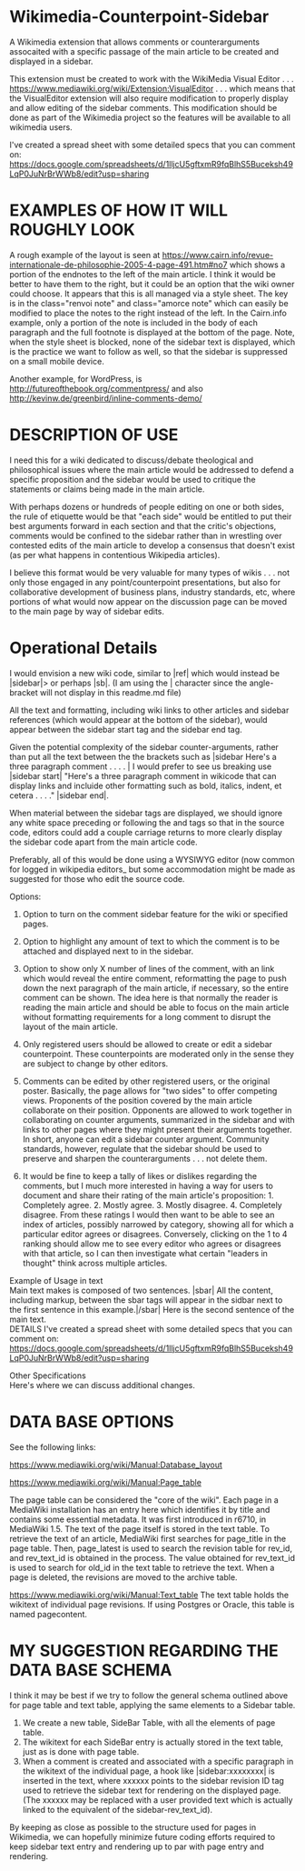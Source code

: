 # Wikimedia-Counterpoint-Sidebar
A Wikimedia extension that allows comments or counterarguments assocaited with a specific passage of the main article to be created and displayed in a sidebar.   

This extension must be created to work with the WikiMedia Visual Editor . . . https://www.mediawiki.org/wiki/Extension:VisualEditor . . . which means that the VisualEditor extension will also require modification to properly display and allow editing of the sidebar comments.  This modification should be done as part of the Wikimedia project so the features will be available to all wikimedia users.


I've created a spread sheet with some detailed specs that you can comment on:  https://docs.google.com/spreadsheets/d/1lljcU5gftxmR9fqBlhS5Buceksh49LqP0JuNrBrWWb8/edit?usp=sharing


# EXAMPLES OF HOW IT WILL ROUGHLY LOOK
A rough example of the layout is seen at https://www.cairn.info/revue-internationale-de-philosophie-2005-4-page-491.htm#no7 which shows a portion of the endnotes to the left of the main article.  I think it would be better to have them to the right, but it could be an option that the wiki owner could choose. It appears that this is all managed via a style sheet. The key is in the class="renvoi note" and class="amorce note" which can easily be modified to place the notes to the right instead of the left.  In the Cairn.info example, only a portion of the note is included in the body of each paragraph and the full footnote is displayed at the bottom of the page.  Note, when the style sheet is blocked, none of the sidebar text is displayed, which is the practice we want to follow as well, so that the sidebar is suppressed on a small mobile device.

Another example, for WordPress, is http://futureofthebook.org/commentpress/ and also http://kevinw.de/greenbird/inline-comments-demo/

# DESCRIPTION OF USE
I need this for a wiki dedicated to discuss/debate theological and philosophical issues where the main article would be addressed to defend a specific proposition and the sidebar would be used to critique the statements or claims being made in the main article.   

With perhaps dozens or hundreds of people editing on one or both sides, the rule of etiquette would be that "each side" would be entitled to put their best arguments forward in each section and that the critic's objections, comments would be confined to the sidebar rather than in wrestling over contested edits of the main article to develop a consensus that doesn't exist (as per what happens in contentious Wikipedia articles).

I believe this format would be very valuable for many types of wikis . . . not only those engaged in any point/counterpoint presentations, but also for collaborative development of business plans, industry standards, etc, where portions of what would now appear on the discussion page can be moved to the main page by way of sidebar edits.


# Operational Details

I would envision a new wiki code, similar to |ref| which would instead be |sidebar|> or perhaps |sb|. (I am using the | character since the angle-bracket will not display in this readme.md file) 

All the text and formatting, including wiki links to other articles and sidebar references (which would appear at the bottom of the sidebar), would appear between the sidebar start tag and the sidebar end tag. 

Given the potential complexity of the sidebar counter-arguments, rather than put all the text between the the brackets such as |sidebar Here's a three paragraph comment . . . . |  I would prefer to see us breaking use |sidebar start|  "Here's a three paragraph comment in wikicode that can display links and incluide other formatting such as bold, italics, indent, et cetera . . . ." |sidebar end|.   

When material between the sidebar tags are displayed, we should ignore any white space preceding or following the <sidebar start> and <sidebar end> tags so that in the source code, editors could add a couple carriage returns to more clearly display the sidebar code apart from the main article code.  

Preferably, all of this would be done using a WYSIWYG editor (now common for logged in wikipedia editors_ but some accommodation might be made as suggested for those who edit the source code.

Options:

1.  Option to turn on the comment sidebar feature for the wiki or specified pages.

2.  Option to highlight any amount of text  to which the comment is to be attached and displayed next to in the sidebar.

3.  Option to show only X number of lines of the comment, with an <expand> link which would reveal the entire comment, reformatting the page to push down the next paragraph of the main article, if necessary, so the entire comment can be shown.   The idea here is that normally the reader is reading the main article and should be able to focus on the main article without formatting requirements for a long comment to disrupt the layout of the main article.
4.  Only registered users should be allowed to create or edit a sidebar counterpoint.   These counterpoints are moderated only in the sense they are subject to change by other editors.  
5.  Comments can be edited by other registered users, or the original poster.  Basically, the page allows for "two sides" to offer competing views.  Proponents of the position covered by the main article collaborate on their position.   Opponents are allowed to work together in collaborating on counter arguments, summarized in the sidebar and with links to other pages where they might present their arguments together.   In short, anyone can edit a sidebar counter argument.  Community standards, however, regulate that the sidebar should be used to preserve and sharpen the counterarguments . . . not delete them.
6.  It would be fine to keep a tally of likes or dislikes regarding the comments, but I much more interested in having a way for users to document and share their rating of the main article's proposition:  1.  Completely agree.   2.  Mostly agree.   3.  Mostly disagree.  4. Completely disagree.   From these ratings I would then want to be able to see an index of articles, possibly narrowed by category, showing all for which a particular editor agrees or disagrees.   Conversely, clicking on the 1 to 4 ranking should allow me to see every editor who agrees or disagrees with that article, so I can then investigate what certain "leaders in thought" think across multiple articles.




Example of Usage in text					
Main text makes is composed of two sentences. |sbar| All the content, including markup, between the sbar tags will appear in the sidbar next to the first sentence in this example.|/sbar|  Here is the second sentence of the main text.					
DETAILS
I've created a spread sheet with some detailed specs that you can comment on:  https://docs.google.com/spreadsheets/d/1lljcU5gftxmR9fqBlhS5Buceksh49LqP0JuNrBrWWb8/edit?usp=sharing
					
Other Specifications					
Here's where we can discuss additional changes.


# DATA BASE OPTIONS

See the following links:

https://www.mediawiki.org/wiki/Manual:Database_layout 

https://www.mediawiki.org/wiki/Manual:Page_table

The page table can be considered the "core of the wiki". Each page in a MediaWiki installation has an entry here which identifies it by title and contains some essential metadata. It was first introduced in r6710, in MediaWiki 1.5.
The text of the page itself is stored in the text table. To retrieve the text of an article, MediaWiki first searches for page_title in the page table. Then, page_latest is used to search the revision table for rev_id, and rev_text_id is obtained in the process. The value obtained for rev_text_id is used to search for old_id in the text table to retrieve the text. When a page is deleted, the revisions are moved to the archive table.

https://www.mediawiki.org/wiki/Manual:Text_table
The text table holds the wikitext of individual page revisions. If using Postgres or Oracle, this table is named pagecontent.

# MY SUGGESTION REGARDING THE DATA BASE SCHEMA

I think it may be best if we try to follow the general schema outlined above for page table and text table, applying the same elements to a Sidebar table.

1.  We create a new table, SideBar Table, with all the elements of page table.
2.  The wikitext for each SideBar entry is actually stored in the text table, just as is done with page table.
3.  When a comment is created and associated with a specific paragraph in the wikitext of the individual page, a hook like |sidebar:xxxxxxxx| is inserted in the text, where xxxxxx points to the sidebar revision ID tag used to retrieve the sidebar text for rendering on the displayed page.   (The xxxxxx may be replaced with a user provided text which is actually linked to the equivalent of the sidebar-rev_text_id).

By keeping as close as possible to the structure used for pages in Wikimedia, we can hopefully minimize future coding efforts required to keep sidebar text entry and rendering up to par with page entry and rendering.




